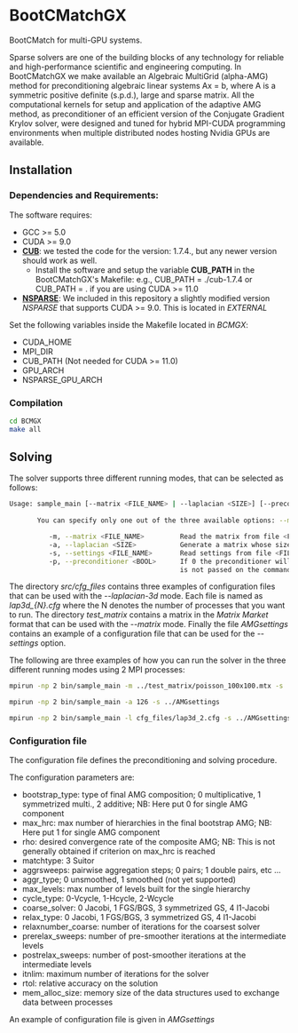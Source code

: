 # BootCMatchGX
BootCMatch for multi-GPU systems.

Sparse solvers are one of the building blocks of any technology for reliable and high-performance scientific and engineering computing. In BootCMatchGX we make available an Algebraic MultiGrid (alpha-AMG) method for preconditioning algebraic linear systems Ax = b, where A is a symmetric positive definite (s.p.d.), large and sparse matrix. All the computational kernels for setup and application of the adaptive AMG method, as preconditioner of an efficient version of the Conjugate Gradient Krylov solver, were designed and tuned for hybrid MPI-CUDA programming environments when multiple distributed nodes hosting Nvidia GPUs are available.

## Installation
### Dependencies and Requirements:

The software requires:
* GCC >= 5.0
* CUDA >= 9.0
* **[CUB](https://nvlabs.github.io/cub/)**: we tested the code for the version: 1.7.4., but any newer version should work as well.
  * Install the software and setup the variable **CUB_PATH** in the BootCMatchGX's Makefile: e.g., CUB_PATH = ./cub-1.7.4 or CUB_PATH = . if you are using CUDA >= 11.0
* **[NSPARSE](https://github.com/EBD-CREST/nsparse)**: We included in this repository a slightly modified version *NSPARSE* that supports CUDA >= 9.0. This is located in *EXTERNAL*

Set the following variables inside the Makefile located in *BCMGX*:
* CUDA_HOME
* MPI_DIR
* CUB_PATH (Not needed for CUDA >= 11.0)
* GPU_ARCH
* NSPARSE_GPU_ARCH

### Compilation

```sh
cd BCMGX 
make all
```

## Solving 

The solver supports three different running modes, that can be selected as follows:

```sh
Usage: sample_main [--matrix <FILE_NAME> | --laplacian <SIZE>] [--preconditioner <BOOL>] --settings <FILE_NAME>
       
       You can specify only one out of the three available options: --matrix, --laplacian-3d and --laplacian

	      -m, --matrix <FILE_NAME>         Read the matrix from file <FILE_NAME>.
	      -a, --laplacian <SIZE>           Generate a matrix whose size is <SIZE>^3.
	      -s, --settings <FILE_NAME>       Read settings from file <FILE_NAME>.
	      -p, --preconditioner <BOOL>      If 0 the preconditioner will not be applied, otherwise it will be applied. If the parameter 
	                                       is not passed on the command line the preconditioner will be applied.
```

The directory *src/cfg_files* contains three examples of configuration files that can be used with the *--laplacian-3d* mode. Each file is named as *lap3d_{N}.cfg* where the N denotes the number of processes that you want to run. The directory *test_matrix* contains a matrix in the *Matrix Market* format that can be used with the *--matrix* mode. Finally the file *AMGsettings* contains an example of a configuration file that can be used for the *--settings* option. 

The following are three examples of how you can run the solver in the three different running modes using 2 MPI processes:

```sh
mpirun -np 2 bin/sample_main -m ../test_matrix/poisson_100x100.mtx -s ../AMGsettings

mpirun -np 2 bin/sample_main -a 126 -s ../AMGsettings

mpirun -np 2 bin/sample_main -l cfg_files/lap3d_2.cfg -s ../AMGsettings

```

### Configuration file

The configuration file defines the preconditioning and solving procedure.

The configuration parameters are:

* bootstrap_type: type of final AMG composition; 0 multiplicative, 1 symmetrized multi., 2 additive; NB: Here put 0 for single AMG component
* max_hrc: max number of hierarchies in the final bootstrap AMG; NB: Here put 1 for single AMG component
* rho: desired convergence rate of the composite AMG; NB: This is not generally obtained if criterion on max_hrc is reached
* matchtype: 3 Suitor
* aggrsweeps: pairwise aggregation steps; 0 pairs; 1 double pairs, etc ...
* aggr_type; 0 unsmoothed, 1 smoothed (not yet supported)
* max_levels: max number of levels built for the single hierarchy
* cycle_type: 0-Vcycle, 1-Hcycle, 2-Wcycle
* coarse_solver: 0 Jacobi, 1 FGS/BGS, 3 symmetrized GS, 4 l1-Jacobi
* relax_type: 0 Jacobi, 1 FGS/BGS, 3 symmetrized GS, 4 l1-Jacobi
* relaxnumber_coarse: number of iterations for the coarsest solver
* prerelax_sweeps: number of pre-smoother iterations at the intermediate levels
* postrelax_sweeps: number of post-smoother iterations at the intermediate levels
* itnlim: maximum number of iterations for the solver
* rtol: relative accuracy on the solution
* mem_alloc_size: memory size of the data structures used to exchange data between processes
 
An example of configuration file is given in *AMGsettings*
